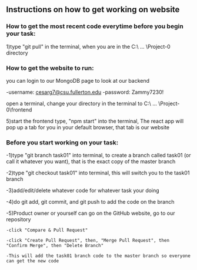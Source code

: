 
## Instructions on how to get working on website


### How to get the most recent code everytime before you begin your task:
1)type "git pull" in the terminal, when you are in the C:\ ... \Project-0 directory

### How to get the website to run:
you can login to our MongoDB page to look at our backend

-username: cesarg7@csu.fullerton.edu 
-password: Zammy7230!

open a terminal, change your directory in the terminal to C:\ ... \Project-0\frontend

5)start the frontend type, "npm start" into the terminal, The react app will pop up a tab for you in your default browser, that tab is our website


### Before you start working on your task:
-1)type "git branch task01" into terminal, to create a branch called task01 (or call it whatever you want), that is the exact copy of the master branch

-2)type "git checkout task01" into terminal, this will switch you to the task01 branch

-3)add/edit/delete whatever code for whatever task your doing

-4)do git add, git commit, and git push to add the code on the branch

-5)Product owner or yourself can go on the GitHub website, go to our repository

    -click "Compare & Pull Request"

    -click "Create Pull Request", then, "Merge Pull Request", then "Confirm Merge", then "Delete Branch"

    -This will add the task01 branch code to the master branch so everyone can get the new code